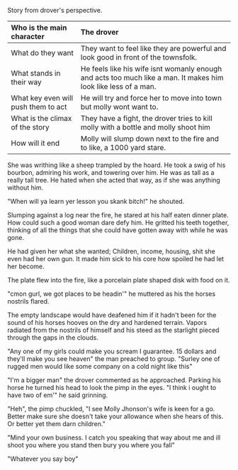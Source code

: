 
Story from drover's perspective.

| Who is the main character           | The drover                                                                                                           |
| :---------------------------------- | :------------------------------------------------------------------------------------------------------------------- |
| What do they want                   | They want to feel like they are powerful and look good in front of the townsfolk.                                    |
| What stands in their way            | He feels like his wife isnt womanly enough and acts too much like a man. It makes him look like less of a man.&nbsp; |
| What key even will push them to act | He will try and force her to move into town but molly wont want to.&nbsp;                                            |
| What is the climax of the story     | They have a fight, the drover tries to kill molly with a bottle and molly shoot him                                  |
| How will it end                     | Molly will slump down next to the fire and to like, a 1000 yard stare.&nbsp;                                         |








She was writhing like a sheep trampled by the hoard. He took a swig of his bourbon, admiring his work, and towering over him. He was as tall as a really tall tree. He hated when she acted that way, as if she was anything without him. 

"When will ya learn yer lesson you skank bitch!" he shouted.

Slumping against a log near the fire, he stared at his half eaten dinner plate. How could such a good woman dare defy him. He gritted his teeth together, thinking of all the things that she could have gotten away with while he was gone. 

He had given her what she wanted; Children, income, housing, shit she even had her own gun. It made him sick to his core how spoiled he had let her become. 

The plate flew into the fire, like a porcelain plate shaped disk with food on it. 

"cmon gurl, we got places to be headin'" he muttered as his the horses nostrils flared. 

The empty landscape would have deafened him if it hadn't been for the sound of his horses hooves on the dry and hardened terrain. Vapors radiated from the nostrils of himself and his steed as the starlight pieced through the gaps in the clouds. 

"Any one of my girls could make you scream I guarantee. 15 dollars and they'll make you see heaven" the man preached to group. "Surley one of rugged men would like some company on a cold night like this"

"I'm a bigger man" the drover commented as he approached. Parking his horse he turned his head to look the pimp in the eyes. "I think i ought to have two of em'" he said grinning.

"Heh", the pimp chuckled, "I see Molly Jhonson's wife is keen for a go. Better make sure she doesn't take your allowance when she hears of this. Or better yet them darn children."

"Mind your own business. I catch you speaking that way about me and ill shoot you where you stand then bury you where you fall"

"Whatever you say boy"



